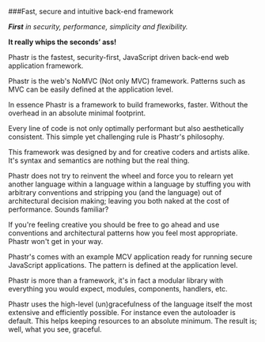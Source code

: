 ###Fast, secure and intuitive back-end framework

*__First__ in security, performance, simplicity and flexibility.*

__It really whips the seconds’ ass!__

Phastr is the fastest, security-first, JavaScript driven back-end web application framework.

Phastr is the web's NoMVC (Not only MVC) framework. Patterns such as MVC can be easily defined at the application level.

In essence Phastr is a framework to build frameworks, faster. Without the overhead in an absolute minimal footprint.

Every line of code is not only optimally performant but also aesthetically consistent. This simple yet challenging rule is Phastr's philosophy.

This framework was designed by and for creative coders and artists alike. It's syntax and semantics are nothing but the real thing.

Phastr does not try to reinvent the wheel and force you to relearn yet another language within a language within a language by stuffing you with arbitrary conventions and stripping you (and the language) out of architectural decision making; leaving you both naked at the cost of performance. Sounds familiar?

If you're feeling creative you should be free to go ahead and use conventions and architectural patterns how you feel most appropriate. Phastr won't get in your way.

Phastr's comes with an example MCV application ready for running secure JavaScript applications. The pattern is defined at the application level.

Phastr is more than a framework, it's in fact a modular library with everything you would expect, modules, components, handlers, etc.

Phastr uses the high-level (un)gracefulness of the language itself the most extensive and efficiently possible. For instance even the autoloader is default. This helps keeping resources to an absolute minimum. The result is; well, what you see, graceful.
